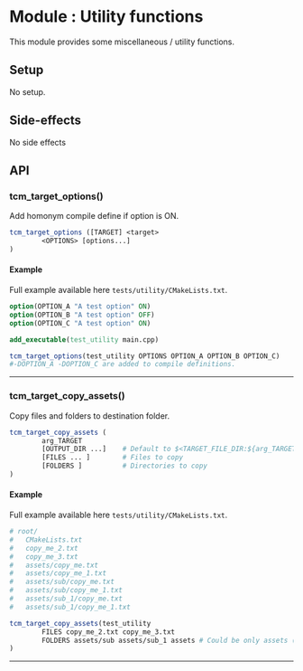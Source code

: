 # Module : Utility functions

This module provides some miscellaneous / utility functions.

## Setup

No setup.


## Side-effects

No side effects 


## API

### tcm_target_options()

Add homonym compile define if option is ON. 

```cmake
tcm_target_options ([TARGET] <target>
        <OPTIONS> [options...]
)
```
#### Example

Full example available here `tests/utility/CMakeLists.txt`.

```cmake
option(OPTION_A "A test option" ON)
option(OPTION_B "A test option" OFF)
option(OPTION_C "A test option" ON)

add_executable(test_utility main.cpp)

tcm_target_options(test_utility OPTIONS OPTION_A OPTION_B OPTION_C)
#-DOPTION_A -DOPTION_C are added to compile definitions.
```


--------------------------------------------------------------------------------

### tcm_target_copy_assets()

Copy files and folders to destination folder.

```cmake
tcm_target_copy_assets (
        arg_TARGET
        [OUTPUT_DIR ...]    # Default to $<TARGET_FILE_DIR:${arg_TARGET}>/assets
        [FILES ... ]        # Files to copy 
        [FOLDERS ]          # Directories to copy
)
```
#### Example

Full example available here `tests/utility/CMakeLists.txt`.

```cmake
# root/
#   CMakeLists.txt
#   copy_me_2.txt
#   copy_me_3.txt
#   assets/copy_me.txt
#   assets/copy_me_1.txt
#   assets/sub/copy_me.txt
#   assets/sub/copy_me_1.txt
#   assets/sub_1/copy_me.txt
#   assets/sub_1/copy_me_1.txt

tcm_target_copy_assets(test_utility
        FILES copy_me_2.txt copy_me_3.txt 
        FOLDERS assets/sub assets/sub_1 assets # Could be only assets (here only for demonstration)
)
```


--------------------------------------------------------------------------------